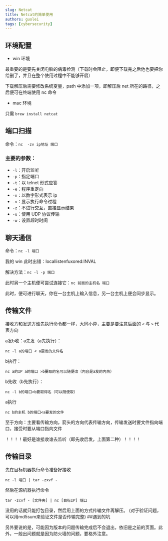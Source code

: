 ```yaml
---
slug: Netcat
title: Netcat的简单使用
authors: guolei
tags: [cybersecurity]
---
```


## 环境配置

- win 环境

最重要的是要先关闭电脑的病毒检测（下载时会阻止，即便下载完之后他也要把你给删了，并且在整个使用过程中不能够开启）

下载解压后需要修改系统变量，path 中添加一项，即解压后 net 所在的路径，之后便可在终端使用 nc 命令

- mac 环境

只需 `brew install netcat`

## 端口扫描

命令：`nc  -zv ip地址 端口`

### 主要的参数：

- `-l`：开启监听
- `-p`：指定端口
- `-t`：以 telnet 形式应答
- `-e`：程序重定向
- `-n`：以数字形式表示 ip
- `-v`：显示执行命令过程
- `-z`：不进行交互，直接显示结果
- `-u`：使用 UDP 协议传输
- `-w`：设置超时时间

## 聊天通信

命令：`nc -l 端口`

我的 win 此时出错：locallistenfuxored:INVAL

解决方法：`nc -l -p 端口`

此时另一个主机便可尝试连接它：`nc 前面的主机名 端口`

此时，便可进行聊天，你在一台主机上输入信息，另一台主机上便会同步显示。

## 传输文件

接收方和发送方谁先执行命令都一样，大同小异，主要是要注意后面的 `<` 与 `>` 代表方向

a发b收：a先发（a先执行）：

`nc -l a的端口 < a要发的文件名`

b执行：

`nc a的IP a的端口 >b要取的名可以随便改（内容是a发的内热）`

b先收（b先执行）：

`nc -l b的端口>b要取得名（可以随便取）`

a执行

`nc b的主机 b的端口<a要发的文件`

至于方向：主要看传输方向，箭头的方向代表传输方向，传输发送时要文件指向端口，接受时要从端口指向文件

！！！！最好是谁接收谁去监听（即先收后发，上面第二种）！！！！

## 传输目录

先在目标机器执行命令准备好接收

`nc -l 端口 | tar -zxvf -`

然后在源机器执行命令

`tar -zcvf - [文件夹] | nc [目标IP] 端口`

没用的话就只能打包目录，然后用上面的方式传输文件再解压。
(对于验证问题，可以用md5sum来验证文件是否传输完整)
##遇到的坑

另外要说的是，可能因为版本的问题传输完成后不会退出，依旧是之前的页面。此外，一般出问题就是因为防火墙的问题，要格外注意。